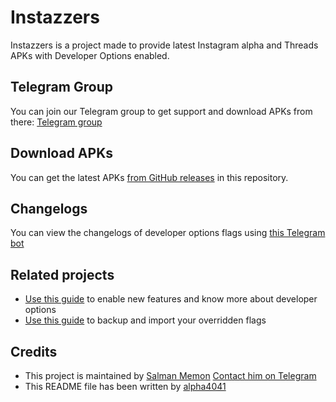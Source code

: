 # Instazzers
Instazzers is a project made to provide latest Instagram alpha and Threads APKs with Developer Options enabled.

## Telegram Group
You can join our Telegram group to get support and download APKs from there: [Telegram group](https://t.me/+xkW2Uglf4ls5Nzc1)

## Download APKs
You can get the latest APKs [from GitHub releases](https://github.com/salmanmemon7/Instazzers) in this repository.

## Changelogs
You can view the changelogs of developer options flags using [this Telegram bot](https://t.me/ChangelogForIG_Bot)

## Related projects
- [Use this guide](https://dani-repo.vercel.app/developer-guide/) to enable new features and know more about developer options
- [Use this guide](https://dani-repo.vercel.app/import-export/) to backup and import your overridden flags

## Credits
- This project is maintained by [Salman Memon](https://github.com/salmanmemon7)
  [Contact him on Telegram](https://t.me/Salman_memon)
- This README file has been written by [alpha4041](https://alph4.eu.org/)

